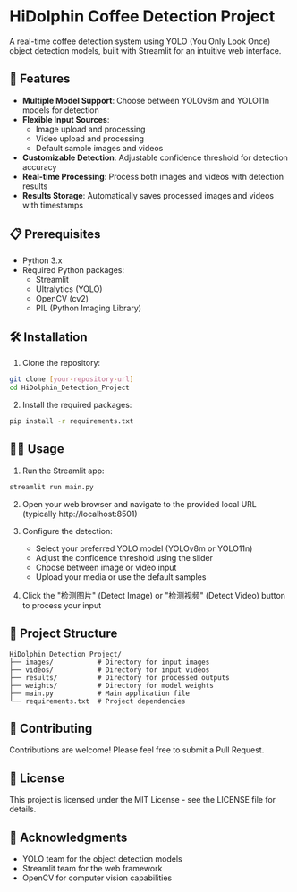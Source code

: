 # HiDolphin Coffee Detection Project

A real-time coffee detection system using YOLO (You Only Look Once) object detection models, built with Streamlit for an intuitive web interface.

## 🚀 Features

- **Multiple Model Support**: Choose between YOLOv8m and YOLO11n models for detection
- **Flexible Input Sources**: 
  - Image upload and processing
  - Video upload and processing
  - Default sample images and videos
- **Customizable Detection**: Adjustable confidence threshold for detection accuracy
- **Real-time Processing**: Process both images and videos with detection results
- **Results Storage**: Automatically saves processed images and videos with timestamps

## 📋 Prerequisites

- Python 3.x
- Required Python packages:
  - Streamlit
  - Ultralytics (YOLO)
  - OpenCV (cv2)
  - PIL (Python Imaging Library)

## 🛠️ Installation

1. Clone the repository:
```bash
git clone [your-repository-url]
cd HiDolphin_Detection_Project
```

2. Install the required packages:
```bash
pip install -r requirements.txt
```

## 🏃‍♂️ Usage

1. Run the Streamlit app:
```bash
streamlit run main.py
```

2. Open your web browser and navigate to the provided local URL (typically http://localhost:8501)

3. Configure the detection:
   - Select your preferred YOLO model (YOLOv8m or YOLO11n)
   - Adjust the confidence threshold using the slider
   - Choose between image or video input
   - Upload your media or use the default samples

4. Click the "检测图片" (Detect Image) or "检测视频" (Detect Video) button to process your input

## 📁 Project Structure

```
HiDolphin_Detection_Project/
├── images/           # Directory for input images
├── videos/           # Directory for input videos
├── results/          # Directory for processed outputs
├── weights/          # Directory for model weights
├── main.py           # Main application file
└── requirements.txt  # Project dependencies
```

## 🤝 Contributing

Contributions are welcome! Please feel free to submit a Pull Request.

## 📝 License

This project is licensed under the MIT License - see the LICENSE file for details.

## 🙏 Acknowledgments

- YOLO team for the object detection models
- Streamlit team for the web framework
- OpenCV for computer vision capabilities